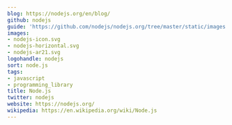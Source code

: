 ```yaml
---
blog: https://nodejs.org/en/blog/
github: nodejs
guide: 'https://github.com/nodejs/nodejs.org/tree/master/static/images'
images:
- nodejs-icon.svg
- nodejs-horizontal.svg
- nodejs-ar21.svg
logohandle: nodejs
sort: node.js
tags:
- javascript
- programming_library
title: Node.js
twitter: nodejs
website: https://nodejs.org/
wikipedia: https://en.wikipedia.org/wiki/Node.js
---
```

